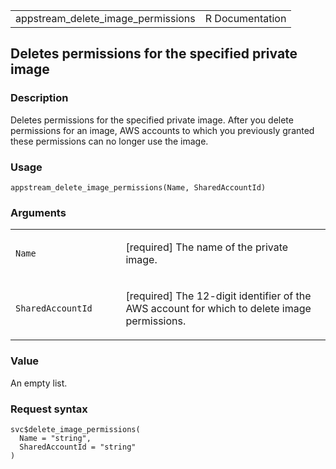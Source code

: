 <table style="width: 100%;">
<tbody>
<tr class="odd">
<td>appstream_delete_image_permissions</td>
<td style="text-align: right;">R Documentation</td>
</tr>
</tbody>
</table>

## Deletes permissions for the specified private image

### Description

Deletes permissions for the specified private image. After you delete
permissions for an image, AWS accounts to which you previously granted
these permissions can no longer use the image.

### Usage

    appstream_delete_image_permissions(Name, SharedAccountId)

### Arguments

<table>
<colgroup>
<col style="width: 35%" />
<col style="width: 65%" />
</colgroup>
<tbody>
<tr class="odd">
<td><code
id="appstream_delete_image_permissions_:_Name">Name</code></td>
<td><p>[required] The name of the private image.</p></td>
</tr>
<tr class="even">
<td><code
id="appstream_delete_image_permissions_:_SharedAccountId">SharedAccountId</code></td>
<td><p>[required] The 12-digit identifier of the AWS account for which
to delete image permissions.</p></td>
</tr>
</tbody>
</table>

### Value

An empty list.

### Request syntax

    svc$delete_image_permissions(
      Name = "string",
      SharedAccountId = "string"
    )
